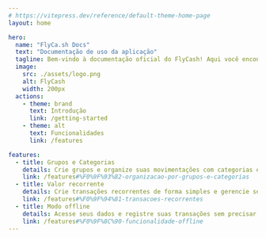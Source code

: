 ```yaml
---
# https://vitepress.dev/reference/default-theme-home-page
layout: home

hero:
  name: "FlyCa.sh Docs"
  text: "Documentação de uso da aplicação"
  tagline: Bem-vindo à documentação oficial do FlyCash! Aqui você encontra tudo o que precisa para dominar nosso aplicativo e gerenciar suas finanças com facilidade.
  image:
    src: ./assets/logo.png
    alt: FlyCash
    width: 200px
  actions:
    - theme: brand
      text: Introdução
      link: /getting-started
    - theme: alt
      text: Funcionalidades
      link: /features

features:
  - title: Grupos e Categorias
    details: Crie grupos e organize suas movimentações com categorias e subcategorias.
    link: /features#%F0%9F%93%82-organizacao-por-grupos-e-categorias
  - title: Valor recorrente
    details: Crie transações recorrentes de forma simples e gerencie seus saldos com facilidade.
    link: /features#%F0%9F%94%81-transacoes-recorrentes
  - title: Modo offline
    details: Acesse seus dados e registre suas transações sem precisar se conectar à internet.
    link: /features#%F0%9F%8C%90-funcionalidade-offline
---
```


